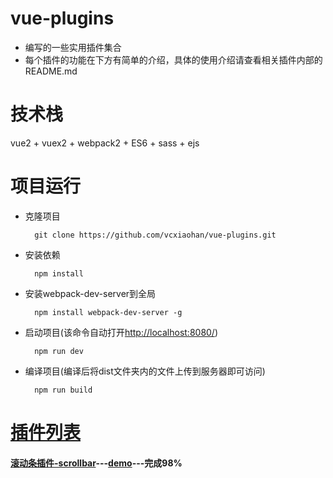 # vue-plugins
* 编写的一些实用插件集合
* 每个插件的功能在下方有简单的介绍，具体的使用介绍请查看相关插件内部的README.md

# 技术栈
vue2 + vuex2 + webpack2 + ES6 + sass + ejs

# 项目运行

* 克隆项目

	    git clone https://github.com/vcxiaohan/vue-plugins.git  



* 安装依赖

		npm install

* 安装webpack-dev-server到全局
	
		npm install webpack-dev-server -g

* 启动项目(该命令自动打开[http://localhost:8080/](http://localhost:8080/))

		npm run dev

* 编译项目(编译后将dist文件夹内的文件上传到服务器即可访问)

		npm run build

# [插件列表](http://v3.faqrobot.org/hvb/vue-plugins/dist/index.html)

#### [滚动条插件-scrollbar](https://github.com/vcxiaohan/vue-plugins/tree/master/scrollbar)---[demo](http://v3.faqrobot.org/hvb/vue-plugins/dist/scrollbar/demo.html)---完成98%


